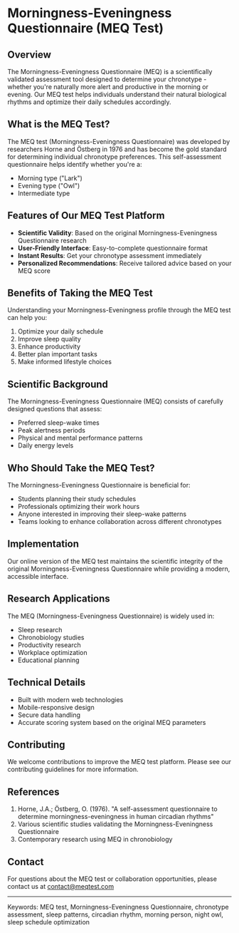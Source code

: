 # Morningness-Eveningness Questionnaire (MEQ Test)

## Overview
The Morningness-Eveningness Questionnaire (MEQ) is a scientifically validated assessment tool designed to determine your chronotype - whether you're naturally more alert and productive in the morning or evening. Our MEQ test helps individuals understand their natural biological rhythms and optimize their daily schedules accordingly.

## What is the MEQ Test?
The MEQ test (Morningness-Eveningness Questionnaire) was developed by researchers Horne and Östberg in 1976 and has become the gold standard for determining individual chronotype preferences. This self-assessment questionnaire helps identify whether you're a:
- Morning type ("Lark")
- Evening type ("Owl")
- Intermediate type

## Features of Our MEQ Test Platform
- **Scientific Validity**: Based on the original Morningness-Eveningness Questionnaire research
- **User-Friendly Interface**: Easy-to-complete questionnaire format
- **Instant Results**: Get your chronotype assessment immediately
- **Personalized Recommendations**: Receive tailored advice based on your MEQ score

## Benefits of Taking the MEQ Test
Understanding your Morningness-Eveningness profile through the MEQ test can help you:
1. Optimize your daily schedule
2. Improve sleep quality
3. Enhance productivity
4. Better plan important tasks
5. Make informed lifestyle choices

## Scientific Background
The Morningness-Eveningness Questionnaire (MEQ) consists of carefully designed questions that assess:
- Preferred sleep-wake times
- Peak alertness periods
- Physical and mental performance patterns
- Daily energy levels

## Who Should Take the MEQ Test?
The Morningness-Eveningness Questionnaire is beneficial for:
- Students planning their study schedules
- Professionals optimizing their work hours
- Anyone interested in improving their sleep-wake patterns
- Teams looking to enhance collaboration across different chronotypes

## Implementation
Our online version of the MEQ test maintains the scientific integrity of the original Morningness-Eveningness Questionnaire while providing a modern, accessible interface.

## Research Applications
The MEQ (Morningness-Eveningness Questionnaire) is widely used in:
- Sleep research
- Chronobiology studies
- Productivity research
- Workplace optimization
- Educational planning

## Technical Details
- Built with modern web technologies
- Mobile-responsive design
- Secure data handling
- Accurate scoring system based on the original MEQ parameters

## Contributing
We welcome contributions to improve the MEQ test platform. Please see our contributing guidelines for more information.

## References
1. Horne, J.A.; Östberg, O. (1976). "A self-assessment questionnaire to determine morningness-eveningness in human circadian rhythms"
2. Various scientific studies validating the Morningness-Eveningness Questionnaire
3. Contemporary research using MEQ in chronobiology

## Contact
For questions about the MEQ test or collaboration opportunities, please contact us at contact@meqtest.com

---
Keywords: MEQ test, Morningness-Eveningness Questionnaire, chronotype assessment, sleep patterns, circadian rhythm, morning person, night owl, sleep schedule optimization 
